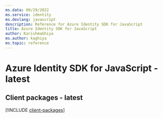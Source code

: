 ```yaml
---
ms.data: 09/29/2022
ms.service: identity
ms.devlang: javascript
description: Reference for Azure Identity SDK for JavaScript
title: Azure Identity SDK for JavaScript
author: KarishmaGhiya
ms.author: kaghiya
ms.topic: reference
---
```

# Azure Identity SDK for JavaScript - latest

## Client packages - latest
[!INCLUDE [client-packages](identity-client-index.md)]
